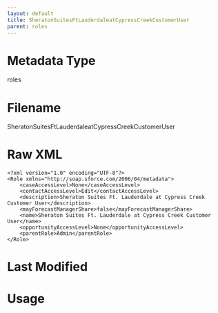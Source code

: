 ```yaml
---
layout: default
title: SheratonSuitesFtLauderdaleatCypressCreekCustomerUser
parent: roles
---
```

# Metadata Type
roles


# Filename 
SheratonSuitesFtLauderdaleatCypressCreekCustomerUser


# Raw XML
```
<?xml version="1.0" encoding="UTF-8"?>
<Role xmlns="http://soap.sforce.com/2006/04/metadata">
    <caseAccessLevel>None</caseAccessLevel>
    <contactAccessLevel>Edit</contactAccessLevel>
    <description>Sheraton Suites Ft. Lauderdale at Cypress Creek Customer User</description>
    <mayForecastManagerShare>false</mayForecastManagerShare>
    <name>Sheraton Suites Ft. Lauderdale at Cypress Creek Customer User</name>
    <opportunityAccessLevel>None</opportunityAccessLevel>
    <parentRole>Admin</parentRole>
</Role>
```


# Last Modified


# Usage
